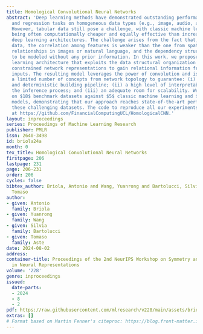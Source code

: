 ```yaml
---
title: Homological Convolutional Neural Networks
abstract: 'Deep learning methods have demonstrated outstanding performances on classification
  and regression tasks on homogeneous data types (e.g., image, audio, and text data).
  However, tabular data still pose a challenge, with classic machine learning approaches
  being often computationally cheaper and equally effective than increasingly complex
  deep learning architectures. The challenge arises from the fact that, in tabular
  data, the correlation among features is weaker than the one from spatial or semantic
  relationships in images or natural language, and the dependency structures need
  to be modeled without any prior information. In this work, we propose a novel deep
  learning architecture that exploits the data structural organization through topologically
  constrained network representations to gain relational information from sparse tabular
  inputs. The resulting model leverages the power of convolution and is centered on
  a limited number of concepts from network topology to guarantee: (i) a data-centric
  and deterministic building pipeline; (ii) a high level of interpretability over
  the inference process; and (iii) an adequate room for scalability. We test our model
  on $18$ benchmark datasets against $5$ classic machine learning and $3$ deep learning
  models, demonstrating that our approach reaches state-of-the-art performances on
  these challenging datasets. The code to reproduce all our experiments is provided
  at https://github.com/FinancialComputingUCL/HomologicalCNN.'
layout: inproceedings
series: Proceedings of Machine Learning Research
publisher: PMLR
issn: 2640-3498
id: briola24a
month: 0
tex_title: Homological Convolutional Neural Networks
firstpage: 206
lastpage: 231
page: 206-231
order: 206
cycles: false
bibtex_author: Briola, Antonio and Wang, Yuanrong and Bartolucci, Silvia and Aste,
  Tomaso
author:
- given: Antonio
  family: Briola
- given: Yuanrong
  family: Wang
- given: Silvia
  family: Bartolucci
- given: Tomaso
  family: Aste
date: 2024-08-02
address:
container-title: Proceedings of the 2nd NeurIPS Workshop on Symmetry and Geometry
  in Neural Representations
volume: '228'
genre: inproceedings
issued:
  date-parts:
  - 2024
  - 8
  - 2
pdf: https://raw.githubusercontent.com/mlresearch/v228/main/assets/briola24a/briola24a.pdf
extras: []
# Format based on Martin Fenner's citeproc: https://blog.front-matter.io/posts/citeproc-yaml-for-bibliographies/
---
```

